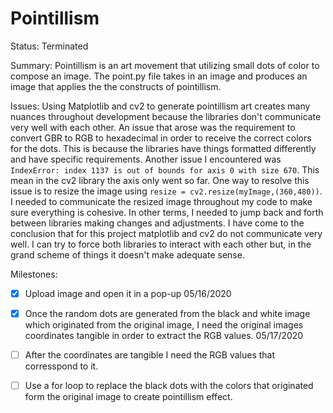# Pointillism

Status: Terminated

Summary: Pointillism is an art movement that utilizing small dots of color to compose an image. The point.py file takes in an image and produces an image that applies the the constructs of pointillism.

Issues: Using Matplotlib and cv2 to generate pointillism art creates many nuances throughout development because the libraries don't communicate very well with each other. An issue that arose was the requirement to convert GBR to RGB to hexadecimal in order to receive the correct colors for the dots. This is because the libraries have things formatted differently and have specific requirements. Another issue I encountered was ```IndexError: index 1137 is out of bounds for axis 0 with size 670```. This mean in the cv2 library the axis only went so far. One way to resolve this issue is to resize the image using ```resize = cv2.resize(myImage,(360,480))```. I needed to communicate the resized image throughout my code to make sure everything is cohesive. In other terms, I needed to jump back and forth between libraries making changes and adjustments. I have come to the conclusion that for this project matplotlib and cv2 do not communicate very well. I can try to force both libraries to interact with each other but, in the grand scheme of things it doesn't make adequate sense.

Milestones:
- [x] Upload image and open it in a pop-up 05/16/2020
- [x] Once the random dots are generated from the black and white image which originated from the original image, I need the original images coordinates tangible in order to extract the RGB values. 05/17/2020
- [ ] After the coordinates are tangible I need the RGB values that corresspond to it.
- [ ] Use a for loop to replace the black dots with the colors that originated form the original image to create pointillism effect.


